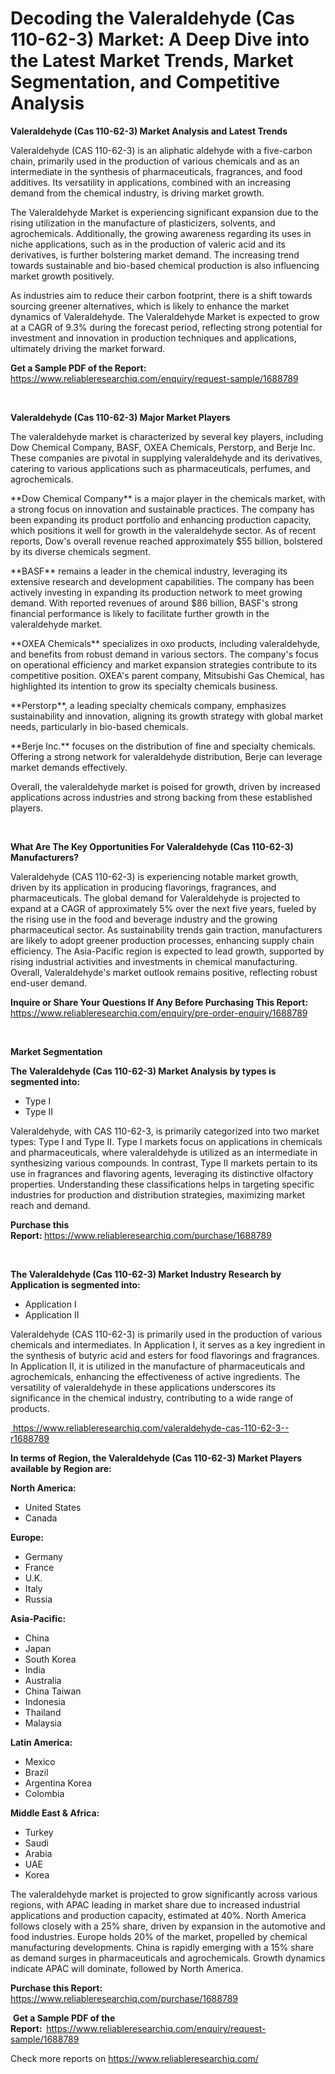 <p><h1>Decoding the Valeraldehyde (Cas 110-62-3) Market: A Deep Dive into the Latest Market Trends, Market Segmentation, and Competitive Analysis</h1></p><p><strong>Valeraldehyde (Cas 110-62-3) Market Analysis and Latest Trends</strong></p>
<p><p>Valeraldehyde (CAS 110-62-3) is an aliphatic aldehyde with a five-carbon chain, primarily used in the production of various chemicals and as an intermediate in the synthesis of pharmaceuticals, fragrances, and food additives. Its versatility in applications, combined with an increasing demand from the chemical industry, is driving market growth.</p><p>The Valeraldehyde Market is experiencing significant expansion due to the rising utilization in the manufacture of plasticizers, solvents, and agrochemicals. Additionally, the growing awareness regarding its uses in niche applications, such as in the production of valeric acid and its derivatives, is further bolstering market demand. The increasing trend towards sustainable and bio-based chemical production is also influencing market growth positively. </p><p>As industries aim to reduce their carbon footprint, there is a shift towards sourcing greener alternatives, which is likely to enhance the market dynamics of Valeraldehyde. The Valeraldehyde Market is expected to grow at a CAGR of 9.3% during the forecast period, reflecting strong potential for investment and innovation in production techniques and applications, ultimately driving the market forward.</p></p>
<p><strong>Get a Sample PDF of the Report:&nbsp;</strong> <a href="https://www.reliableresearchiq.com/enquiry/request-sample/1688789?utm_campaign=3503&utm_medium=2&utm_source=Github&utm_content=ia&utm_term=26032025&utm_id=valeraldehyde-cas-110-62-3">https://www.reliableresearchiq.com/enquiry/request-sample/1688789</a></p>
<p>&nbsp;</p>
<p><strong>Valeraldehyde (Cas 110-62-3) Major Market Players</strong></p>
<p><p>The valeraldehyde market is characterized by several key players, including Dow Chemical Company, BASF, OXEA Chemicals, Perstorp, and Berje Inc. These companies are pivotal in supplying valeraldehyde and its derivatives, catering to various applications such as pharmaceuticals, perfumes, and agrochemicals.</p><p>**Dow Chemical Company** is a major player in the chemicals market, with a strong focus on innovation and sustainable practices. The company has been expanding its product portfolio and enhancing production capacity, which positions it well for growth in the valeraldehyde sector. As of recent reports, Dow's overall revenue reached approximately $55 billion, bolstered by its diverse chemicals segment.</p><p>**BASF** remains a leader in the chemical industry, leveraging its extensive research and development capabilities. The company has been actively investing in expanding its production network to meet growing demand. With reported revenues of around $86 billion, BASF's strong financial performance is likely to facilitate further growth in the valeraldehyde market.</p><p>**OXEA Chemicals** specializes in oxo products, including valeraldehyde, and benefits from robust demand in various sectors. The company's focus on operational efficiency and market expansion strategies contribute to its competitive position. OXEA's parent company, Mitsubishi Gas Chemical, has highlighted its intention to grow its specialty chemicals business.</p><p>**Perstorp**, a leading specialty chemicals company, emphasizes sustainability and innovation, aligning its growth strategy with global market needs, particularly in bio-based chemicals. </p><p>**Berje Inc.** focuses on the distribution of fine and specialty chemicals. Offering a strong network for valeraldehyde distribution, Berje can leverage market demands effectively.</p><p>Overall, the valeraldehyde market is poised for growth, driven by increased applications across industries and strong backing from these established players.</p></p>
<p>&nbsp;</p>
<p><strong>What Are The Key Opportunities For Valeraldehyde (Cas 110-62-3) Manufacturers?</strong></p>
<p><p>Valeraldehyde (CAS 110-62-3) is experiencing notable market growth, driven by its application in producing flavorings, fragrances, and pharmaceuticals. The global demand for Valeraldehyde is projected to expand at a CAGR of approximately 5% over the next five years, fueled by the rising use in the food and beverage industry and the growing pharmaceutical sector. As sustainability trends gain traction, manufacturers are likely to adopt greener production processes, enhancing supply chain efficiency. The Asia-Pacific region is expected to lead growth, supported by rising industrial activities and investments in chemical manufacturing. Overall, Valeraldehyde's market outlook remains positive, reflecting robust end-user demand.</p></p>
<p><strong>Inquire or Share Your Questions If Any Before Purchasing This Report:</strong> <a href="https://www.reliableresearchiq.com/enquiry/pre-order-enquiry/1688789?utm_campaign=3503&utm_medium=2&utm_source=Github&utm_content=ia&utm_term=26032025&utm_id=valeraldehyde-cas-110-62-3">https://www.reliableresearchiq.com/enquiry/pre-order-enquiry/1688789</a></p>
<p>&nbsp;</p>
<p><strong>Market Segmentation</strong></p>
<p><strong>The Valeraldehyde (Cas 110-62-3) Market Analysis by types is segmented into:</strong></p>
<p><ul><li>Type I</li><li>Type II</li></ul></p>
<p><p>Valeraldehyde, with CAS 110-62-3, is primarily categorized into two market types: Type I and Type II. Type I markets focus on applications in chemicals and pharmaceuticals, where valeraldehyde is utilized as an intermediate in synthesizing various compounds. In contrast, Type II markets pertain to its use in fragrances and flavoring agents, leveraging its distinctive olfactory properties. Understanding these classifications helps in targeting specific industries for production and distribution strategies, maximizing market reach and demand.</p></p>
<p><strong>Purchase this Report:&nbsp;</strong><a href="https://www.reliableresearchiq.com/purchase/1688789?utm_campaign=3503&utm_medium=2&utm_source=Github&utm_content=ia&utm_term=26032025&utm_id=valeraldehyde-cas-110-62-3">https://www.reliableresearchiq.com/purchase/1688789</a></p>
<p>&nbsp;</p>
<p><strong>The Valeraldehyde (Cas 110-62-3) Market Industry Research by Application is segmented into:</strong></p>
<p><ul><li>Application I</li><li>Application II</li></ul></p>
<p><p>Valeraldehyde (CAS 110-62-3) is primarily used in the production of various chemicals and intermediates. In Application I, it serves as a key ingredient in the synthesis of butyric acid and esters for food flavorings and fragrances. In Application II, it is utilized in the manufacture of pharmaceuticals and agrochemicals, enhancing the effectiveness of active ingredients. The versatility of valeraldehyde in these applications underscores its significance in the chemical industry, contributing to a wide range of products.</p></p>
<p><a href="https://www.reliableresearchiq.com/valeraldehyde-cas-110-62-3--r1688789?utm_campaign=3503&utm_medium=2&utm_source=Github&utm_content=ia&utm_term=26032025&utm_id=valeraldehyde-cas-110-62-3">&nbsp;https://www.reliableresearchiq.com/valeraldehyde-cas-110-62-3--r1688789</a></p>
<p><strong>In terms of Region, the Valeraldehyde (Cas 110-62-3) Market Players available by Region are:</strong></p>
<p>
    <p> <strong> North America: </strong>
        <ul>
            <li>United States</li>
            <li>Canada</li>
        </ul>
        </p> 
    <p> <strong> Europe: </strong>
        <ul>
            <li>Germany</li>
            <li>France</li>
            <li>U.K.</li>
            <li>Italy</li>
            <li>Russia</li>
        </ul>
        </p> 
    <p> <strong> Asia-Pacific: </strong>
        <ul>
            <li>China</li>
            <li>Japan</li>
            <li>South Korea</li>
            <li>India</li>
            <li>Australia</li>
            <li>China Taiwan</li>
            <li>Indonesia</li>
            <li>Thailand</li>
            <li>Malaysia</li>
        </ul>
        </p> 
    <p> <strong> Latin America: </strong>
        <ul>
            <li>Mexico</li>
            <li>Brazil</li>
            <li>Argentina Korea</li>
            <li>Colombia</li>
        </ul>
        </p> 
    <p> <strong> Middle East & Africa: </strong>
        <ul>
            <li>Turkey</li>
            <li>Saudi</li>
            <li>Arabia</li>
            <li>UAE</li>
            <li>Korea</li>
        </ul>
    </p>
    </p>
<p><p>The valeraldehyde market is projected to grow significantly across various regions, with APAC leading in market share due to increased industrial applications and production capacity, estimated at 40%. North America follows closely with a 25% share, driven by expansion in the automotive and food industries. Europe holds 20% of the market, propelled by chemical manufacturing developments. China is rapidly emerging with a 15% share as demand surges in pharmaceuticals and agrochemicals. Growth dynamics indicate APAC will dominate, followed by North America.</p></p>
<p><strong>Purchase this Report: </strong><a href="https://www.reliableresearchiq.com/purchase/1688789?utm_campaign=3503&utm_medium=2&utm_source=Github&utm_content=ia&utm_term=26032025&utm_id=valeraldehyde-cas-110-62-3">https://www.reliableresearchiq.com/purchase/1688789</a></p>
<p>&nbsp;<strong>Get a Sample PDF of the Report:&nbsp;&nbsp;</strong><a href="https://www.reliableresearchiq.com/enquiry/request-sample/1688789?utm_campaign=3503&utm_medium=2&utm_source=Github&utm_content=ia&utm_term=26032025&utm_id=valeraldehyde-cas-110-62-3">https://www.reliableresearchiq.com/enquiry/request-sample/1688789</a></p>
<p><strong></strong></p>
<p>Check more reports on <a href="https://www.reliableresearchiq.com/?utm_campaign=3503&utm_medium=2&utm_source=Github&utm_content=ia&utm_term=26032025&utm_id=valeraldehyde-cas-110-62-3">https://www.reliableresearchiq.com/</a></p>